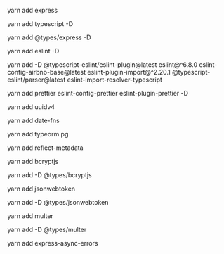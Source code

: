 yarn add express

yarn add typescript -D

yarn add @types/express -D

yarn add eslint -D

yarn add -D @typescript-eslint/eslint-plugin@latest eslint@^6.8.0 eslint-config-airbnb-base@latest eslint-plugin-import@^2.20.1 @typescript-eslint/parser@latest eslint-import-resolver-typescript

yarn add prettier eslint-config-prettier eslint-plugin-prettier -D

yarn add uuidv4

yarn add date-fns

yarn add typeorm pg

yarn add reflect-metadata

yarn add bcryptjs

yarn add -D @types/bcryptjs

yarn add jsonwebtoken

yarn add -D @types/jsonwebtoken

yarn add multer

yarn add -D @types/multer

yarn add express-async-errors
